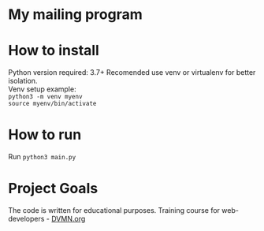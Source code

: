 # My mailing program

# How to install
Python version required: 3.7+
Recomended use venv or virtualenv for better isolation.\
   Venv setup example: \
   `python3 -m venv myenv`\
   `source myenv/bin/activate`


# How to run
Run `python3 main.py`


# Project Goals
The code is written for educational purposes. Training course for web-developers - [DVMN.org](https://dvmn.org)
